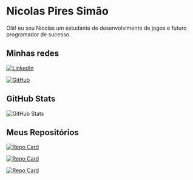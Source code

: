 # Nicolas Pires Simão
Olá! eu sou Nicolas um estudante de desenvolvimento de jogos e futuro programador de sucesso.
## Minhas redes

[![LinkedIn](https://img.shields.io/badge/LinkedIn-0077B5?style=for-the-badge&logo=linkedin&logoColor=white)](https://www.linkedin.com/in/nicolas-pires-sim%C3%A3o-4a4146218/)

[![GitHub](https://img.shields.io/badge/GitHub-100000?style=for-the-badge&logo=github&logoColor=white)](https://github.com/Pires2902)


## GitHub Stats

![GitHub Stats](https://github-readme-stats.vercel.app/api?username=Pires2902&theme=darcula&bg_color=000&border_color=FF55A00&show_icons=true&icon_color=FF55A00&title_color=f56e0c&text_color=FFF&hide_title=true&hide=stars)


## Meus Repositórios

[![Repo Card](https://github-readme-stats.vercel.app/api/pin/?username=Pires2902&repo=CARRO-FINAL&bg_color=000&border_color=FF55A00&show_icons=true&icon_color=FF55A00&title_color=CC3300&text_color=FF5A00)](https://github.com/Pires2902/CARRO-FINAL.git)

[![Repo Card](https://github-readme-stats.vercel.app/api/pin/?username=Pires2902&repo=ninja-frog-Adventure&bg_color=000&border_color=FF55A00&show_icons=true&icon_color=FF55A00&title_color=CC3300&text_color=CC3300)](https://github.com/Pires2902/ninja-frog-Adventure.git)

[![Repo Card](https://github-readme-stats.vercel.app/api/pin/?username=JottaFreitass&repo=Stella---Revolutions-is-comming&bg_color=000&border_color=FF55A00&show_icons=true&icon_color=FF55A00&title_color=CC3300&text_color=CC3300)](https://github.com/JottaFreitass/Stella---Revolutions-is-comming.git)
